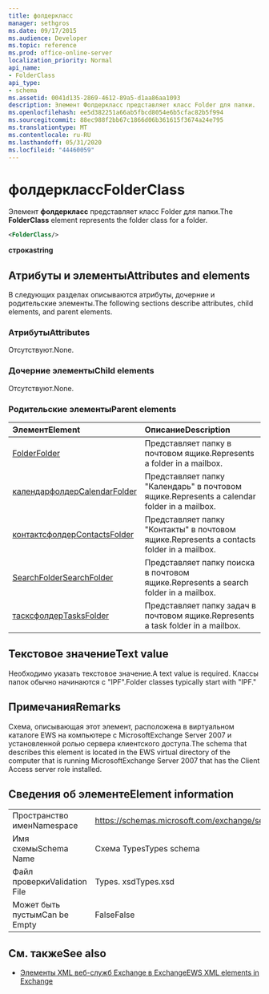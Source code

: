 ```yaml
---
title: фолдеркласс
manager: sethgros
ms.date: 09/17/2015
ms.audience: Developer
ms.topic: reference
ms.prod: office-online-server
localization_priority: Normal
api_name:
- FolderClass
api_type:
- schema
ms.assetid: 0041d135-2869-4612-89a5-d1aa86aa1093
description: Элемент Фолдеркласс представляет класс Folder для папки.
ms.openlocfilehash: ee5d382251a66ab5fbcd8054e6b5cfac82b5f994
ms.sourcegitcommit: 88ec988f2bb67c1866d06b361615f3674a24e795
ms.translationtype: MT
ms.contentlocale: ru-RU
ms.lasthandoff: 05/31/2020
ms.locfileid: "44460059"
---
```

# <a name="folderclass"></a><span data-ttu-id="66250-103">фолдеркласс</span><span class="sxs-lookup"><span data-stu-id="66250-103">FolderClass</span></span>

<span data-ttu-id="66250-104">Элемент **фолдеркласс** представляет класс Folder для папки.</span><span class="sxs-lookup"><span data-stu-id="66250-104">The **FolderClass** element represents the folder class for a folder.</span></span> 
  
```xml
<FolderClass/>
```

 <span data-ttu-id="66250-105">**строка**</span><span class="sxs-lookup"><span data-stu-id="66250-105">**string**</span></span>
## <a name="attributes-and-elements"></a><span data-ttu-id="66250-106">Атрибуты и элементы</span><span class="sxs-lookup"><span data-stu-id="66250-106">Attributes and elements</span></span>

<span data-ttu-id="66250-107">В следующих разделах описываются атрибуты, дочерние и родительские элементы.</span><span class="sxs-lookup"><span data-stu-id="66250-107">The following sections describe attributes, child elements, and parent elements.</span></span>
  
### <a name="attributes"></a><span data-ttu-id="66250-108">Атрибуты</span><span class="sxs-lookup"><span data-stu-id="66250-108">Attributes</span></span>

<span data-ttu-id="66250-109">Отсутствуют.</span><span class="sxs-lookup"><span data-stu-id="66250-109">None.</span></span>
  
### <a name="child-elements"></a><span data-ttu-id="66250-110">Дочерние элементы</span><span class="sxs-lookup"><span data-stu-id="66250-110">Child elements</span></span>

<span data-ttu-id="66250-111">Отсутствуют.</span><span class="sxs-lookup"><span data-stu-id="66250-111">None.</span></span>
  
### <a name="parent-elements"></a><span data-ttu-id="66250-112">Родительские элементы</span><span class="sxs-lookup"><span data-stu-id="66250-112">Parent elements</span></span>

|<span data-ttu-id="66250-113">**Элемент**</span><span class="sxs-lookup"><span data-stu-id="66250-113">**Element**</span></span>|<span data-ttu-id="66250-114">**Описание**</span><span class="sxs-lookup"><span data-stu-id="66250-114">**Description**</span></span>|
|:-----|:-----|
|[<span data-ttu-id="66250-115">Folder</span><span class="sxs-lookup"><span data-stu-id="66250-115">Folder</span></span>](folder.md) <br/> |<span data-ttu-id="66250-116">Представляет папку в почтовом ящике.</span><span class="sxs-lookup"><span data-stu-id="66250-116">Represents a folder in a mailbox.</span></span>  <br/> |
|[<span data-ttu-id="66250-117">календарфолдер</span><span class="sxs-lookup"><span data-stu-id="66250-117">CalendarFolder</span></span>](calendarfolder.md) <br/> |<span data-ttu-id="66250-118">Представляет папку "Календарь" в почтовом ящике.</span><span class="sxs-lookup"><span data-stu-id="66250-118">Represents a calendar folder in a mailbox.</span></span>  <br/> |
|[<span data-ttu-id="66250-119">контактсфолдер</span><span class="sxs-lookup"><span data-stu-id="66250-119">ContactsFolder</span></span>](contactsfolder.md) <br/> |<span data-ttu-id="66250-120">Представляет папку "Контакты" в почтовом ящике.</span><span class="sxs-lookup"><span data-stu-id="66250-120">Represents a contacts folder in a mailbox.</span></span>  <br/> |
|[<span data-ttu-id="66250-121">SearchFolder</span><span class="sxs-lookup"><span data-stu-id="66250-121">SearchFolder</span></span>](searchfolder.md) <br/> |<span data-ttu-id="66250-122">Представляет папку поиска в почтовом ящике.</span><span class="sxs-lookup"><span data-stu-id="66250-122">Represents a search folder in a mailbox.</span></span>  <br/> |
|[<span data-ttu-id="66250-123">тасксфолдер</span><span class="sxs-lookup"><span data-stu-id="66250-123">TasksFolder</span></span>](tasksfolder.md) <br/> |<span data-ttu-id="66250-124">Представляет папку задач в почтовом ящике.</span><span class="sxs-lookup"><span data-stu-id="66250-124">Represents a task folder in a mailbox.</span></span>  <br/> |
   
## <a name="text-value"></a><span data-ttu-id="66250-125">Текстовое значение</span><span class="sxs-lookup"><span data-stu-id="66250-125">Text value</span></span>

<span data-ttu-id="66250-126">Необходимо указать текстовое значение.</span><span class="sxs-lookup"><span data-stu-id="66250-126">A text value is required.</span></span> <span data-ttu-id="66250-127">Классы папок обычно начинаются с "IPF".</span><span class="sxs-lookup"><span data-stu-id="66250-127">Folder classes typically start with "IPF."</span></span>
  
## <a name="remarks"></a><span data-ttu-id="66250-128">Примечания</span><span class="sxs-lookup"><span data-stu-id="66250-128">Remarks</span></span>

<span data-ttu-id="66250-129">Схема, описывающая этот элемент, расположена в виртуальном каталоге EWS на компьютере с MicrosoftExchange Server 2007 и установленной ролью сервера клиентского доступа.</span><span class="sxs-lookup"><span data-stu-id="66250-129">The schema that describes this element is located in the EWS virtual directory of the computer that is running MicrosoftExchange Server 2007 that has the Client Access server role installed.</span></span>
  
## <a name="element-information"></a><span data-ttu-id="66250-130">Сведения об элементе</span><span class="sxs-lookup"><span data-stu-id="66250-130">Element information</span></span>

|||
|:-----|:-----|
|<span data-ttu-id="66250-131">Пространство имен</span><span class="sxs-lookup"><span data-stu-id="66250-131">Namespace</span></span>  <br/> |https://schemas.microsoft.com/exchange/services/2006/types  <br/> |
|<span data-ttu-id="66250-132">Имя схемы</span><span class="sxs-lookup"><span data-stu-id="66250-132">Schema Name</span></span>  <br/> |<span data-ttu-id="66250-133">Схема Types</span><span class="sxs-lookup"><span data-stu-id="66250-133">Types schema</span></span>  <br/> |
|<span data-ttu-id="66250-134">Файл проверки</span><span class="sxs-lookup"><span data-stu-id="66250-134">Validation File</span></span>  <br/> |<span data-ttu-id="66250-135">Types. xsd</span><span class="sxs-lookup"><span data-stu-id="66250-135">Types.xsd</span></span>  <br/> |
|<span data-ttu-id="66250-136">Может быть пустым</span><span class="sxs-lookup"><span data-stu-id="66250-136">Can be Empty</span></span>  <br/> |<span data-ttu-id="66250-137">False</span><span class="sxs-lookup"><span data-stu-id="66250-137">False</span></span>  <br/> |
   
## <a name="see-also"></a><span data-ttu-id="66250-138">См. также</span><span class="sxs-lookup"><span data-stu-id="66250-138">See also</span></span>



- [<span data-ttu-id="66250-139">Элементы XML веб-служб Exchange в Exchange</span><span class="sxs-lookup"><span data-stu-id="66250-139">EWS XML elements in Exchange</span></span>](ews-xml-elements-in-exchange.md)

